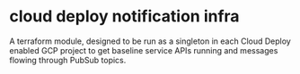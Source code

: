 # cloud deploy notification infra

A terraform module, designed to be run as a singleton in each Cloud Deploy
enabled GCP project to get baseline service APIs running and messages flowing
through PubSub topics.
